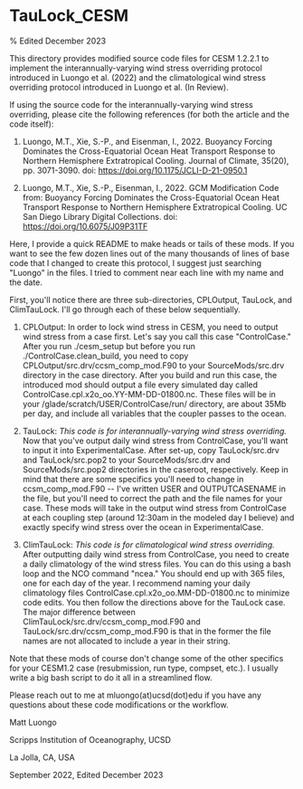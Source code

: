 # TauLock_CESM
% Edited December 2023 

This directory provides modified source code files for CESM 1.2.2.1 to implement the interannually-varying wind stress overriding protocol introduced in Luongo et al. (2022) and the climatological wind stress overriding protocol introduced in Luongo et al. (In Review). 

If using the source code for the interannually-varying wind stress overriding, please cite the following references (for both the article and the code itself):

1. Luongo, M.T., Xie, S.-P., and Eisenman, I., 2022. Buoyancy Forcing Dominates the Cross-Equatorial Ocean Heat Transport Response to Northern Hemisphere Extratropical Cooling. Journal of Climate, 35(20), pp. 3071-3090. doi: https://doi.org/10.1175/JCLI-D-21-0950.1

2. Luongo, M.T., Xie, S.-P., Eisenman, I., 2022. GCM Modification Code from: Buoyancy Forcing Dominates the Cross-Equatorial Ocean Heat Transport Response to Northern Hemisphere Extratropical Cooling. UC San Diego Library Digital Collections. doi: https://doi.org/10.6075/J09P31TF

Here, I provide a quick README to make heads or tails of these mods. If you want to see the few dozen lines out of the many thousands of lines of base code that I changed to create this protocol, I suggest just searching "Luongo" in the files. I tried to comment near each line with my name and the date. 

First, you'll notice there are three sub-directories, CPLOutput, TauLock, and ClimTauLock. I'll go through each of these below sequentially. 

1. CPLOutput: In order to lock wind stress in CESM, you need to output wind stress from a case first. Let's say you call this case "ControlCase." After you run ./cesm_setup but before you run ./ControlCase.clean_build, you need to copy CPLOutput/src.drv/ccsm_comp_mod.F90 to your SourceMods/src.drv directory in the case directory. After you build and run this case, the introduced mod should output a file every simulated day called ControlCase.cpl.x2o_oo.YY-MM-DD-01800.nc. These files will be in your /glade/scratch/USER/ControlCase/run/ directory, are about 35Mb per day, and include all variables that the coupler passes to the ocean. 

2. TauLock: *This code is for interannually-varying wind stress overriding.* Now that you've output daily wind stress from ControlCase, you'll want to input it into ExperimentalCase. After set-up, copy TauLock/src.drv and TauLock/src.pop2 to your SourceMods/src.drv and SourceMods/src.pop2 directories in the caseroot, respectively. Keep in mind that there are some specifics you'll need to change in ccsm_comp_mod.F90 -- I've written USER and OUTPUTCASENAME in the file, but you'll need to correct the path and the file names for your case. These mods will take in the output wind stress from ControlCase at each coupling step (around 12:30am in the modeled day I believe) and exactly specify wind stress over the ocean in ExperimentalCase.

3. ClimTauLock: *This code is for climatological wind stress overriding.* After outputting daily wind stress from ControlCase, you need to create a daily climatology of the wind stress files. You can do this using a bash loop and the NCO command "ncea." You should end up with 365 files, one for each day of the year. I recommend naming your daily climatology files ControlCase.cpl.x2o_oo.MM-DD-01800.nc to minimize code edits. You then follow the directions above for the TauLock case. The major difference between ClimTauLock/src.drv/ccsm_comp_mod.F90 and TauLock/src.drv/ccsm_comp_mod.F90 is that in the former the file names are not allocated to include a year in their string. 

Note that these mods of course don't change some of the other specifics for your CESM1.2 case (resubmission, run type, compset, etc.). I usually write a big bash script to do it all in a streamlined flow.

Please reach out to me at mluongo(at)ucsd(dot)edu if you have any questions about these code modifications or the workflow.

Matt Luongo

Scripps Institution of Oceanography, UCSD

La Jolla, CA, USA

September 2022, Edited December 2023

